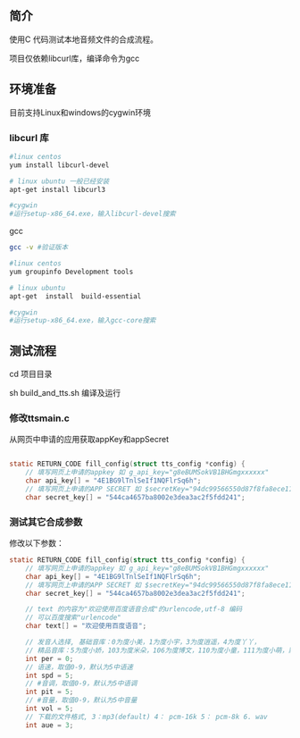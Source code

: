 ## 简介

使用C 代码测试本地音频文件的合成流程。

项目仅依赖libcurl库，编译命令为gcc

## 环境准备

目前支持Linux和windows的cygwin环境

### libcurl 库

```bash
#linux centos
yum install libcurl-devel

# linux ubuntu 一般已经安装
apt-get install libcurl3

#cygwin
#运行setup-x86_64.exe，输入libcurl-devel搜索
```



gcc

```bash
gcc -v #验证版本

#linux centos
yum groupinfo Development tools

# linux ubuntu
apt-get  install  build-essential

#cygwin
#运行setup-x86_64.exe，输入gcc-core搜索 
```






## 测试流程

cd  项目目录

sh build_and_tts.sh  编译及运行

### 修改ttsmain.c

从网页中申请的应用获取appKey和appSecret

```c

static RETURN_CODE fill_config(struct tts_config *config) {
    // 填写网页上申请的appkey 如 g_api_key="g8eBUMSokVB1BHGmgxxxxxx"
    char api_key[] = "4E1BG9lTnlSeIf1NQFlrSq6h";
    // 填写网页上申请的APP SECRET 如 $secretKey="94dc99566550d87f8fa8ece112xxxxx"
    char secret_key[] = "544ca4657ba8002e3dea3ac2f5fdd241";
```





### 测试其它合成参数



修改以下参数：

```c
static RETURN_CODE fill_config(struct tts_config *config) {
    // 填写网页上申请的appkey 如 g_api_key="g8eBUMSokVB1BHGmgxxxxxx"
    char api_key[] = "4E1BG9lTnlSeIf1NQFlrSq6h";
    // 填写网页上申请的APP SECRET 如 $secretKey="94dc99566550d87f8fa8ece112xxxxx"
    char secret_key[] = "544ca4657ba8002e3dea3ac2f5fdd241";

    // text 的内容为"欢迎使用百度语音合成"的urlencode,utf-8 编码
    // 可以百度搜索"urlencode"
    char text[] = "欢迎使用百度语音";

    // 发音人选择, 基础音库：0为度小美，1为度小宇，3为度逍遥，4为度丫丫，
    // 精品音库：5为度小娇，103为度米朵，106为度博文，110为度小童，111为度小萌，默认为度小美 
    int per = 0;
    // 语速，取值0-9，默认为5中语速
    int spd = 5;
    // #音调，取值0-9，默认为5中语调
    int pit = 5;
    // #音量，取值0-9，默认为5中音量
    int vol = 5;
	// 下载的文件格式, 3：mp3(default) 4： pcm-16k 5： pcm-8k 6. wav
	int aue = 3;
```


